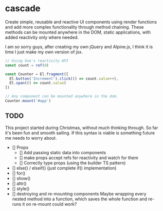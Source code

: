 # cascade

Create simple, reusable and reactive UI components using render functions and add more complex functionality through method chaining. These methods can be mounted anywhere in the DOM, static applications, with added reactivity only where needed.

I am so sorry guys, after creating my own jQuery and Alpine.js, I think it is time I just make my own version of jsx.

```ts
// Using Vue's reactivity API
const count = ref(0)

const Counter = El.fragment([
  El.button('Increment').click(() => count.value++),
  El.span(() => count.value)
])

// Any component can be mounted anywhere in the dom.
Counter.mount('#app')
```

## TODO

This project started during Christmas, without much thinking through. So far it's been fun and smooth sailing. If this syntax is viable is something future me needs to worry about.

- [] Props
  - [] Add passing static data into components
  - [] make props accept refs for reactivity and watch for them
  - [] Correctly type props (using the builder TS pattern)
- [] else() / elseif() (just complete if() implementation)
- [] for()
- [] show()
- [] attr()
- [] style()
- [] destroying and re-mounting components
  Maybe wrapping every nested method into a function, which saves the whole function and re-runs it on re-mount could work?
